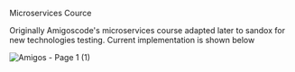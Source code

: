 Microservices Cource

Originally Amigoscode's microservices course adapted later to sandox for new technologies testing. Current implementation is shown below

![Amigos - Page 1 (1)](https://github.com/dm4nk/amigoscode_microservices_course/assets/80630476/df80d858-0f5a-4635-96d5-660c80451578)
